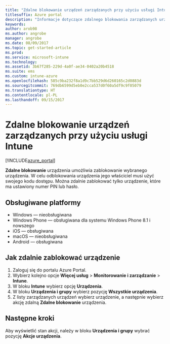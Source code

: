 ```yaml
---
title: "Zdalne blokowanie urządzeń zarządzanych przy użyciu usługi Intune"
titlesuffix: Azure portal
description: "Informacje dotyczące zdalnego blokowania zarządzanych urządzeń przy użyciu usługi Intune."
keywords: 
author: arob98
ms.author: angrobe
manager: angrobe
ms.date: 08/09/2017
ms.topic: get-started-article
ms.prod: 
ms.service: microsoft-intune
ms.technology: 
ms.assetid: 3b67f285-229d-4a0f-ae34-0402a20b4518
ms.suite: ems
ms.custom: intune-azure
ms.openlocfilehash: 585c9ba232f8a1d9c7bb529d6d260165c2d0883d
ms.sourcegitcommit: 769db6599d5eb0e2cca537d0f60a5df9c9f05079
ms.translationtype: HT
ms.contentlocale: pl-PL
ms.lasthandoff: 09/15/2017
---
```

# <a name="remotely-lock-managed-devices-with-intune"></a>Zdalne blokowanie urządzeń zarządzanych przy użyciu usługi Intune


[!INCLUDE[azure_portal](./includes/azure_portal.md)]

**Zdalne blokowanie** urządzenia umożliwia zablokowanie wybranego urządzenia. W celu odblokowania urządzenia jego właściciel musi użyć swojego kodu dostępu. Można zdalnie zablokować tylko urządzenie, które ma ustawiony numer PIN lub hasło.

## <a name="supported-platforms"></a>Obsługiwane platformy

- Windows — nieobsługiwana
- Windows Phone — obsługiwana dla systemu Windows Phone 8.1 i nowszego
- iOS — obsługiwana
- macOS — nieobsługiwana
- Android — obsługiwana

## <a name="how-to-remote-lock-a-device"></a>Jak zdalnie zablokować urządzenie

1. Zaloguj się do portalu Azure Portal.
2. Wybierz kolejno opcje **Więcej usług** > **Monitorowanie i zarządzanie** > **Intune**.
3. W bloku **Intune** wybierz opcję **Urządzenia**.
4. W bloku **Urządzenia i grupy** wybierz pozycję **Wszystkie urządzenia**.
5. Z listy zarządzanych urządzeń wybierz urządzenie, a następnie wybierz akcję zdalną **Zdalne blokowanie** urządzenia.

## <a name="next-steps"></a>Następne kroki

Aby wyświetlić stan akcji, należy w bloku **Urządzenia i grupy** wybrać pozycję **Akcje urządzenia**.
